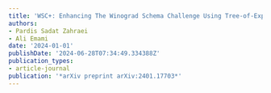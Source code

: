 ```yaml
---
title: 'WSC+: Enhancing The Winograd Schema Challenge Using Tree-of-Experts'
authors:
- Pardis Sadat Zahraei
- Ali Emami
date: '2024-01-01'
publishDate: '2024-06-28T07:34:49.334388Z'
publication_types:
- article-journal
publication: '*arXiv preprint arXiv:2401.17703*'
---
```


